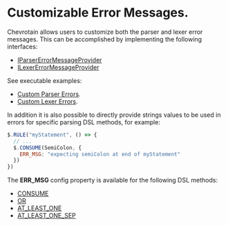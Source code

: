 # Customizable Error Messages.

Chevrotain allows users to customize both the parser and lexer error messages.
This can be accomplished by implementing the following interfaces:

- [IParserErrorMessageProvider](https://chevrotain.io/documentation/9_1_0/interfaces/iparsererrormessageprovider.html)
- [ILexerErrorMessageProvider](https://chevrotain.io/documentation/9_1_0/interfaces/ilexererrormessageprovider.html)

See executable examples:

- [Custom Parser Errors](https://github.com/chevrotain/chevrotain/blob/master/examples/parser/custom_errors/custom_errors.js).
- [Custom Lexer Errors](https://github.com/chevrotain/chevrotain/blob/master/examples/lexer/custom_errors/custom_errors.js).

In addition it is also possible to directly provide strings values to be used in errors
for specific parsing DSL methods, for example:

```javascript
$.RULE("myStatement", () => {
  // ...
  $.CONSUME(SemiColon, {
    ERR_MSG: "expecting semiColon at end of myStatement"
  })
})
```

The **ERR_MSG** config property is available for the following DSL methods:

- [CONSUME](https://chevrotain.io/documentation/9_1_0/classes/cstparser.html#consume)
- [OR](https://chevrotain.io/documentation/9_1_0/classes/cstparser.html#or)
- [AT_LEAST_ONE](https://chevrotain.io/documentation/9_1_0/classes/cstparser.html#at_least_one)
- [AT_LEAST_ONE_SEP](https://chevrotain.io/documentation/9_1_0/classes/cstparser.html#at_least_one_sep)
